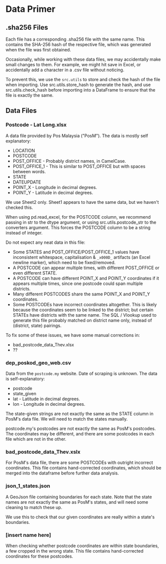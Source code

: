 # Data Primer

## .sha256 Files

Each file has a corresponding .sha256 file with the same name. This contains the SHA-256 hash of the respective file, which was generated when the file was first obtained.

Occasionally, while working with these data files, we may accidentally make small changes to them. For example, we might hit save in Excel, or accidentally add a character in a .csv file without noticing.

To prevent this, we use the `src.utils` to store and check the hash of the file when importing. Use src.utils.store_hash to generate the hash, and use src.utils.check_hash before importing into a DataFrame to ensure that the file is exactly the same.

## Data Files

### Postcode - Lat Long.xlsx

A data file provided by Pos Malaysia ("PosM"). The data is mostly self explanatory:

- LOCATION
- POSTCODE
- POST_OFFICE - Probably district names, in CamelCase.
- POST_OFFICE_1 - This is similar to POST_OFFICE but with spaces between words.
- STATE
- DATEUPDATE
- POINT_X - Longitude in decimal degrees.
- POINT_Y - Latitude in decimal degrees.

We use Sheet2 only. Sheet1 appears to have the same data, but we haven't checked this.

When using pd.read_excel, for the POSTCODE column, we recommend passing in str to the dtype argument, or using src.utils.postcode_str to the converters argument. This forces the POSTCODE column to be a string instead of integer.

Do not expect any neat data in this file:

- Some STATES and POST_OFFICE/POST_OFFICE_1 values have inconsistent whitespace, capitalisation & `_x000D_` artifacts (an Excel newline marker), which need to be fixed/removed.
- A POSTCODE can appear multiple times, with different POST_OFFICE or even different STATE.
- A POSTCODE can have different POINT_X and POINT_Y coordinates if it appears multiple times, since one postcode could span multiple districts.
- Many different POSTCODES share the same POINT_X and POINT_Y coordinates.
- Some POSTCODEs have incorrect coordinates altogether. This is likely because the coordinates seem to be linked to the district; but certain STATEs have districts with the same name. The SQL / Vlookup used to generate this file probably matched on district name only, instead of (district, state) pairings.

To fix some of these issues, we have some manual corrections in:

- bad_postcode_data_Thev.xlsx
- ??

### dep_poskod_geo_web.csv

Data from the `postcode.my` website. Date of scraping is unknown. The data is self-explanatory:

- postcode
- state_given
- lat - Latitude in decimal degrees.
- lon - Longitude in decimal degrees.

The state-given strings are not exactly the same as the STATE column in PosM's data file. We will need to match the states manually.

postcode.my's postcodes are not exactly the same as PosM's postcodes. The coordinates may be different, and there are some postcodes in each file which are not in the other.

### bad_postcode_data_Thev.xslx

For PosM's data file, there are some POSTCODEs with outright incorrect coordinates. This file contains hand-corrected coordinates, which should be merged into the dataframe before further data analysis.

### json_1_states.json

A GeoJson file containing boundaries for each state. Note that the state names are not exactly the same as PosM's states, and will need some cleaning to match these up.

We use this to check that our given coordinates are really within a state's boundaries.

### [insert name here]

When checking whether postcode coordinates are within state boundaries, a few cropped in the wrong state. This file contains hand-corrected coordinates for these postcodes.